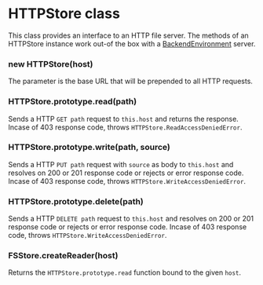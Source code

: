 # HTTPStore class
This class provides an interface to an HTTP file server.
The methods of an HTTPStore instance work out-of the box with a 
[BackendEnvironment](./backend-environment.md) server.
  
### new HTTPStore(host)
The parameter is the base URL that will be prepended to all 
HTTP requests.
  
### HTTPStore.prototype.read(path)
Sends a HTTP `GET path` request to `this.host` and returns the response.
Incase of 403 response code, throws `HTTPStore.ReadAccessDeniedError`.
  
### HTTPStore.prototype.write(path, source)
Sends a HTTP `PUT path` request with `source` as body to `this.host` 
and resolves on 200 or 201 response code or rejects or error response code.
Incase of 403 response code, throws `HTTPStore.WriteAccessDeniedError`.
  
### HTTPStore.prototype.delete(path)
Sends a HTTP `DELETE path` request to `this.host` and resolves 
on 200 or 201 response code or rejects or error response code.
Incase of 403 response code, throws `HTTPStore.WriteAccessDeniedError`.
  
### FSStore.createReader(host)
Returns the `HTTPStore.prototype.read` function bound to the given `host`.
  


